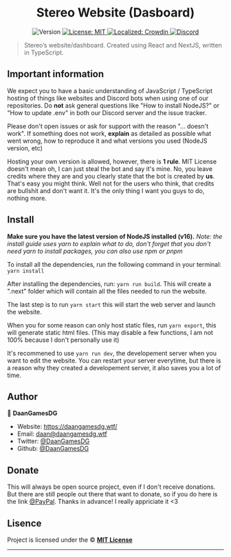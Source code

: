 <h1 align="center">Stereo Website (Dasboard)</h1>
<p align="center">
  <img alt="Version" src="https://img.shields.io/badge/version-2.0.0-blue.svg" />
  <a href="/" target="_blank">
    <img alt="License: MIT" src="https://img.shields.io/badge/License-MIT-yellow.svg" />
  </a>
  <a href="https://translate.stereo-bot.tk/project/stereo" target="_blank">
    <img alt="Localized: Crowdin" src="https://badges.crowdin.net/stereo/localized.svg" />
  </a>
    <a href="https://stereo-bot.tk/discord" target="_blank">
    <img alt="Discord" src="https://img.shields.io/badge/-Discord-5865F2?logo=discord&logoColor=fff" />
  </a>
</p>

> Stereo’s website/dashboard. Created using React and NextJS, written in TypeScript.

## Important information

We expect you to have a basic understanding of JavaScript / TypeScript hosting of things like websites and Discord bots when using one of our repositories. Do **not** ask general questions like "How to install NodeJS?" or "How to update .env" in both our Discord server and the issue tracker.

Please don't open issues or ask for support with the reason "... doesn't work". If something does not work, **explain** as detailed as possible what went wrong, how to reproduce it and what versions you used (NodeJS version, etc)

Hosting your own version is allowed, however, there is **1 rule**. MIT License doesn't mean oh, I can just steal the bot and say it's mine. No, you leave credits where they are and you clearly state that the bot is created by **us**. That's easy you might think. Well not for the users who think, that credits are bullshit and don't want it. It's the only thing I want you guys to do, nothing more.

## Install

**Make sure you have the latest version of NodeJS installed (v16).**
_Note: the install guide uses yarn to explain what to do, don't forget that you don't need yarn to install packages, you can also use npm or pnpm_

To install all the dependencies, run the following command in your terminal: `yarn install`

After installing the dependencies, run: `yarn run build`. This will create a ".next" folder which will contain all the files needed to run the website.

The last step is to run `yarn start` this will start the web server and launch the website.

When you for some reason can only host static files, run `yarn export`, this will generate static html files. (This may disable a few functions, I am not 100% because I don't personally use it)

It's recommened to use `yarn run dev`, the developement server when you want to edit the website. You can restart your server everytime, but there is a reason why they created a developement server, it also saves you a lot of time.

## Author

👤 **DaanGamesDG**

- Website: https://daangamesdg.wtf/
- Email: <daan@daangamesdg.wtf>
- Twitter: [@DaanGamesDG](https://twitter.com/DaanGamesDG)
- Github: [@DaanGamesDG](https://github.com/DaanGamesDG)

## Donate

This will always be open source project, even if I don't receive donations. But there are still people out there that want to donate, so if you do here is the link [@PayPal](https://paypal.me/daangamesdg). Thanks in advance! I really appriciate it <3

## Lisence

Project is licensed under the © [**MIT License**](/LICENSE)

---
